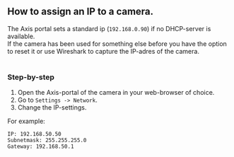 ## How to assign an IP to a camera.
The Axis portal sets a standard ip (`192.168.0.90`) if no DHCP-server is available. <br>
If the camera has been used for something else before you have the option to reset it or use Wireshark to capture the IP-adres of the camera. <br><br>

### Step-by-step
1. Open the Axis-portal of the camera in your web-browser of choice. <br>
2. Go to `Settings -> Network`. <br>
3. Change the IP-settings. <br>


For example:
```
IP: 192.168.50.50
Subnetmask: 255.255.255.0
Gateway: 192.168.50.1
```